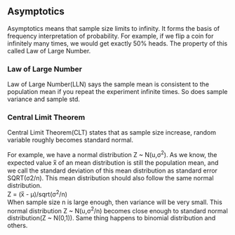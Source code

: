 ## Asymptotics
Asymptotics means that sample size limits to infinity. It forms the basis of frequency interpretation of probability. For example, if we flip a coin for infinitely many times, we would get exactly 50% heads. The property of this called Law of Large Number.


### Law of Large Number
Law of Large Number(LLN) says the sample mean is consistent to the population mean if you repeat the experiment infinite times. So does sample variance and sample std.

### Central Limit Theorem
Central Limit Theorem(CLT) states that as sample size increase, random variable roughly becomes standard normal. 

For example, we have a normal distribution Z ~ N(u,σ<sup>2</sup>). As we know, the expected value x̅ of an mean distribution is still the population mean, and we call the standard deviation of this mean distribution as standard error SQRT(σ2/n). This mean distribution should also follow the same normal distribution.                
Z = (x̅ - μ)/sqrt(σ<sup>2</sup>/n)     
When sample size n is large enough, then variance will be very small. This normal distribution Z ~ N(u,σ<sup>2</sup>/n) becomes close enough to standard normal distribution(Z ~ N(0,1)). Same thing happens to binomial distribution and others.


